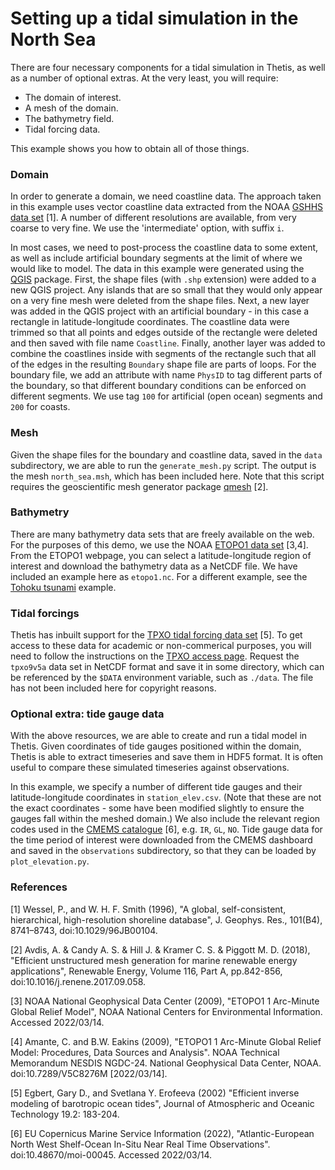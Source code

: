 # Setting up a tidal simulation in the North Sea

There are four necessary components for a tidal simulation in Thetis, as
well as a number of optional extras. At the very least, you will require:

* The domain of interest.
* A mesh of the domain.
* The bathymetry field.
* Tidal forcing data.

This example shows you how to obtain all of those things.

### Domain

In order to generate a domain, we need coastline data. The approach taken
in this example uses vector coastline data extracted from the NOAA
[GSHHS data set](https://www.ngdc.noaa.gov/mgg/shorelines/) [1].
A number of different resolutions are available, from very coarse to very
fine. We use the 'intermediate' option, with suffix `i`.

In most cases, we need to post-process the coastline data to some extent,
as well as include artificial boundary segments at the limit of where we
would like to model. The data in this example were generated using the
[QGIS](https://qgis.org) package. First, the shape files (with `.shp`
extension) were added to a new QGIS project. Any islands that are so small
that they would only appear on a very fine mesh were deleted from the
shape files. Next, a new layer was added in the QGIS project with an
artificial boundary - in this case a rectangle in latitude-longitude
coordinates. The coastline data were trimmed so that all points and edges
outside of the rectangle were deleted and then saved with file name
`Coastline`. Finally, another layer was added to combine the coastlines
inside with segments of the rectangle such that all of the edges in the
resulting `Boundary` shape file are parts of loops. For the boundary
file, we add an attribute with name `PhysID` to tag different parts of
the boundary, so that different boundary conditions can be enforced on
different segments. We use tag `100` for artificial (open ocean) segments
and `200` for coasts.

### Mesh

Given the shape files for the boundary and coastline data, saved in the
`data` subdirectory, we are able to run the `generate_mesh.py` script.
The output is the mesh `north_sea.msh`, which has been included here.
Note that this script requires the geoscientific mesh generator package
[qmesh](https://www.qmesh.org/) [2].

### Bathymetry

There are many bathymetry data sets that are freely available on the web.
For the purposes of this demo, we use the NOAA
[ETOPO1 data set](https://www.ngdc.noaa.gov/mgg/global/) [3,4].
From the ETOPO1 webpage, you can select a latitude-longitude region of
interest and download the bathymetry data as a NetCDF file. We have
included an example here as `etopo1.nc`. For a different example, see the
[Tohoku tsunami](https://github.com/thetisproject/thetis/tree/master/examples/tohoku_inversion)
example.

### Tidal forcings

Thetis has inbuilt support for the
[TPXO tidal forcing data set](https://www.tpxo.net/) [5]. To get access to
these data for academic or non-commerical purposes, you will need to follow
the instructions on the
[TPXO access page](https://www.tpxo.net/tpxo-products-and-registration).
Request the `tpxo9v5a` data set in NetCDF format and save it in some directory,
which can be referenced by the `$DATA` environment variable, such as `./data`.
The file has not been included here for copyright reasons.

### Optional extra: tide gauge data

With the above resources, we are able to create and run a tidal model in Thetis.
Given coordinates of tide gauges positioned within the domain, Thetis is able to
extract timeseries and save them in HDF5 format. It is often useful to compare
these simulated timeseries against observations.

In this example, we specify a number of different tide gauges and their
latitude-longitude coordinates in `station_elev.csv`. (Note that these are not the
exact coordinates - some have been modified slightly to ensure the gauges fall
within the meshed domain.) We also include the relevant region codes used in the
[CMEMS catalogue](http://www.marineinsitu.eu/access-data/) [6], e.g. `IR`,
`GL`, `NO`. Tide gauge data for the time period of interest were downloaded
from the CMEMS dashboard and saved in the `observations` subdirectory, so that
they can be loaded by `plot_elevation.py`.

### References

[1] Wessel, P., and W. H. F. Smith (1996), "A global, self-consistent,
    hierarchical, high-resolution shoreline database", J. Geophys. Res.,
    101(B4), 8741–8743, doi:10.1029/96JB00104.

[2] Avdis, A. & Candy A. S. & Hill J. & Kramer C. S. & Piggott M. D. (2018),
    "Efficient unstructured mesh generation for marine renewable energy
    applications", Renewable Energy, Volume 116, Part A, pp.842-856,
    doi:10.1016/j.renene.2017.09.058.

[3] NOAA National Geophysical Data Center (2009), "ETOPO1 1 Arc-Minute Global
    Relief Model", NOAA National Centers for Environmental Information.
    Accessed 2022/03/14.

[4] Amante, C. and B.W. Eakins (2009), "ETOPO1 1 Arc-Minute Global Relief Model:
    Procedures, Data Sources and Analysis". NOAA Technical Memorandum NESDIS
    NGDC-24. National Geophysical Data Center, NOAA. doi:10.7289/V5C8276M
    [2022/03/14].

[5] Egbert, Gary D., and Svetlana Y. Erofeeva (2002) "Efficient inverse modeling
    of barotropic ocean tides", Journal of Atmospheric and Oceanic Technology
    19.2: 183-204.

[6] EU Copernicus Marine Service Information (2022), "Atlantic-European North West
    Shelf-Ocean In-Situ Near Real Time Observations". doi:10.48670/moi-00045.
    Accessed 2022/03/14.
